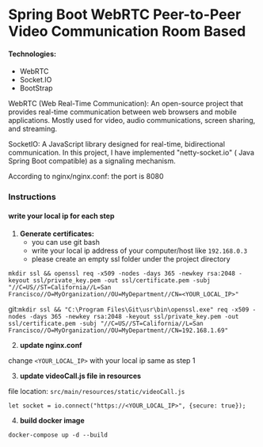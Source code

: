 # Spring Boot WebRTC Peer-to-Peer Video Communication Room Based

#### Technologies:

- WebRTC
- Socket.IO
- BootStrap


WebRTC (Web Real-Time Communication): An open-source project that provides real-time communication between web browsers and mobile applications. Mostly used for video, audio communications, screen sharing, and streaming.



SocketIO: A JavaScript library designed for real-time, bidirectional communication. In this project, I have implemented "netty-socket.io" ( Java Spring Boot compatible) as a signaling mechanism.


According to nginx/nginx.conf: the port is 8080


### Instructions


#### write your local ip for each step

1) **Generate certificates:** 
   - you can use git bash 
   - write your local ip address of your computer/host like `192.168.0.3` 
   - please create an empty ssl folder under the project directory


`mkdir ssl && openssl req -x509 -nodes -days 365 -newkey rsa:2048 -keyout ssl/private_key.pem -out ssl/certificate.pem -subj "//C=US//ST=California//L=San Francisco//O=MyOrganization//OU=MyDepartment//CN=<YOUR_LOCAL_IP>"`

git:`mkdir ssl && "C:\Program Files\Git\usr\bin\openssl.exe" req -x509 -nodes -days 365 -newkey rsa:2048 -keyout ssl/private_key.pem -out ssl/certificate.pem -subj "//C=US//ST=California//L=San Francisco//O=MyOrganization//OU=MyDepartment//CN=192.168.1.69"`

2) **update nginx.conf**

change `<YOUR_LOCAL_IP>` with your local ip same as step 1

3) **update videoCall.js file in resources**

file location: `src/main/resources/static/videoCall.js`

```let socket = io.connect("https://<YOUR_LOCAL_IP>", {secure: true});```

4) **build docker image**

`docker-compose up -d --build`




